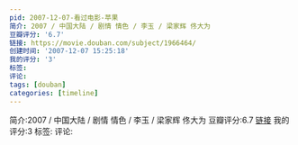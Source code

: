```yaml
---
pid: 2007-12-07-看过电影-苹果
简介: 2007 / 中国大陆 / 剧情 情色 / 李玉 / 梁家辉 佟大为
豆瓣评分: '6.7'
链接: https://movie.douban.com/subject/1966464/
创建时间: '2007-12-07 15:25:18'
我的评分: '3'
标签:
评论:
tags: [douban]
categories: [timeline]
---
```

简介:2007 / 中国大陆 / 剧情 情色 / 李玉 / 梁家辉 佟大为
豆瓣评分:6.7
[链接](https://movie.douban.com/subject/1966464/)
我的评分:3
标签:
评论:
